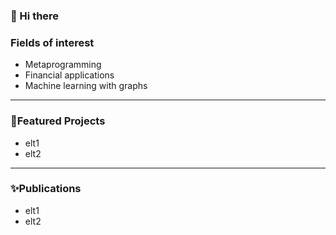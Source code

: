 ### 👋 Hi there 


### Fields of interest
- Metaprogramming
- Financial applications 
- Machine learning with graphs

---
### 🌱Featured Projects
- elt1
- elt2
---
### ✨Publications
- elt1
- elt2
<!--
**pakkinlau/pakkinlau** is a ✨ _special_ ✨ repository because its `README.md` (this file) appears on your GitHub profile.

Here are some ideas to get you started:

- 🔭 I’m currently working on ...
- 🌱 I’m currently learning ...
- 👯 I’m looking to collaborate on ...
- 🤔 I’m looking for help with ...
- 💬 Ask me about ...
- 📫 How to reach me: ...
- 😄 Pronouns: ...
- ⚡ Fun fact: ...
-->
